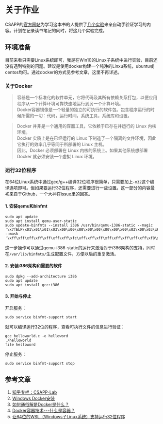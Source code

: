 # 关于作业

CSAPP的[官方网站](http://csapp.cs.cmu.edu/3e/home.html)为学习这本书的人提供了[几个实验](http://csapp.cs.cmu.edu/3e/labs.html)来亲自动手验证学习的内容。计划在记录读书笔记的同时，将这几个实验完成。

## 环境准备

目前来看只需要Linux系统即可，我是在Win10的Linux子系统中进行实验，目前还没有遇到特别的问题。建议是使用docker构建一个纯净的Linxu系统，ubuntu或centos均可。通过docker的方式见参考文章，这里不再详述。

### 关于Docker

> 容器是一个标准化的软件单元，它将代码及其所有依赖关系打包，以便应用程序从一个计算环境可靠快速地运行到另一个计算环境。<br>
Docker容器镜像是一个轻量的独立的可执行的软件包。包含程序运行的时候所需的一切：代码，运行时间，系统工具，系统库和设置。

> Docker 并非是一个通用的容器工具，它依赖于已存在并运行的 Linux 内核环境。<br>
Docker 实质上是在已经运行的 Linux 下制造了一个隔离的文件环境，因此它执行的效率几乎等同于所部署的 Linux 主机。<br>
因此，Docker 必须部署在 Linux 内核的系统上。如果其他系统想部署 Docker 就必须安装一个虚拟 Linux 环境。

### 运行32位程序

在64位Linux系统中通过gcc/g++编译32位程序很简单，只需要加上`-m32`这个编译选项即可。但如果要运行32位程序，还需要进行一些设置。这一部分的内容最初来自于Github，一个大神在issue里的[回答](https://github.com/Microsoft/WSL/issues/2468)。

#### 1. 安装qemu和binfmt

```shell
sudo apt update
sudo apt install qemu-user-static
sudo update-binfmts --install i386 /usr/bin/qemu-i386-static --magic '\x7fELF\x01\x01\x01\x03\x00\x00\x00\x00\x00\x00\x00\x00\x03\x00\x03\x00\x01\x00\x00\x00' --mask '\xff\xff\xff\xff\xff\xff\xff\xfc\xff\xff\xff\xff\xff\xff\xff\xff\xf8\xff\xff\xff\xff\xff\xff\xff'
```

这一步操作可以通过qemu-i386-static的运行来激活对于i386架构的支持，同时在`/var/lib/binfmts/`生成配置文件，方便以后的重复激活。

#### 2. 安装i386架构和需要的软件

```shell
sudo dpkg --add-architecture i386
sudo apt update
sudo apt install gcc:i386
```

#### 3. 开始与停止

开启服务：
```shell
sudo service binfmt-support start
```
就可以编译运行32位的程序，查看可执行文件的信息进行验证：
```shell
gcc helloworld.c -o helloword
./helloworld
file helloword
```
停止服务：
```shell
sudo service binfmt-support stop
```

## 参考文章
1. [知乎专栏：CSAPP-Lab](https://www.zhihu.com/column/c_1325107476128473088)
2. [Windows Docker安装](https://www.runoob.com/docker/windows-docker-install.html)
3. [如何通俗解是Docker是什么？](https://www.zhihu.com/question/28300645)
4. [Docker容器技术---什么是容器？](https://www.jianshu.com/p/477974212ba8)
5. [让64位的WSL（Windows子Linux系统）支持运行32位程序](https://www.jianshu.com/p/3df082840b40)
